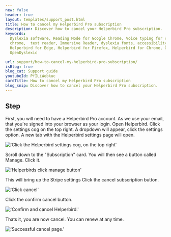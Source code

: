 ```yaml
---
new: false
header: true
layout: templates/support_post.html
title: How to cancel my Helperbird Pro subscription
description: Discover how to cancel your Helperbird Pro subscription.
keywords:
  Dyslexia software, Reading Mode for Google Chrome, Voice typing for chrome, Text to speech for
  chrome,  text reader, Immersive Reader, dyslexia fonts, accessibility software, dyslexia software,
  Helperbird for Edge, Helperbird for Firefox, Helperbird for Chrome, Opendyslexic for Chrome,
  OpenDyslexic

url: support/how-to-cancel-my-helperbird-pro-subscription/
isBlog: true
blog_cat: Support guide
youtubeId: PfILiWebkuc
cardTitle: How to cancel my Helperbird Pro subscription
blog_snip: Discover how to cancel your Helperbird Pro subscription.
---
```


## Step

First, you will need to have a Helperbird Pro account. As we use your email, that you\`re signed
into your browser as your login. Open Helperbird. Click the settings cog on the top right. A
dropdown will appear, click the settings option. A new tab with the Helperbird settings page will
open.

!['Click the Helperbird settings cog, on the top right'](/assets/images/guide/cancel/open-settings-cog-click-settings.png)

Scroll down to the "Subscription" card. You will then see a button called Manage. Click it.

!['Helperbirds click manage button'](/assets/images/guide/cancel/click-manage.png)

This will bring up the Stripe settings Click the cancel subscription button.

!['Click cancel'](/assets/images/guide/cancel/click-cancel.png)

Click the confirm cancel button.

!['Confirm and cancel Helperbird.'](/assets/images/guide/cancel/confirm-with-cancel-button.png)

Thats it, you are now cancel. You can renew at any time.

!['Successful cancel page.'](/assets/images/guide/cancel/you-are-now-cancel.png)
